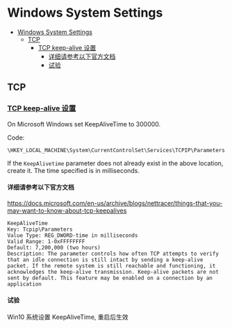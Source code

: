 # Windows System Settings

- [Windows System Settings](#windows-system-settings)
  - [TCP](#tcp)
    - [TCP keep-alive 设置](#tcp-keep-alive-设置)
      - [详细请参考以下官方文档](#详细请参考以下官方文档)
      - [试验](#试验)

## TCP

### [TCP keep-alive 设置](https://social.technet.microsoft.com/Forums/office/zh-CN/93ea79f9-f3a3-4fe1-9903-8471e8bf585b/3583125945windows)

On Microsoft Windows set KeepAliveTime to 300000.

Code:

    \HKEY_LOCAL_MACHINE\System\CurrentControlSet\Services\TCPIP\Parameters

If the `KeepAlivetime` parameter does not already exist in the above location, create it. The time specified is in milliseconds.

#### 详细请参考以下官方文档

<https://docs.microsoft.com/en-us/archive/blogs/nettracer/things-that-you-may-want-to-know-about-tcp-keepalives>

    KeepAliveTime
    Key: Tcpip\Parameters
    Value Type: REG_DWORD-time in milliseconds
    Valid Range: 1-0xFFFFFFFF
    Default: 7,200,000 (two hours)
    Description: The parameter controls how often TCP attempts to verify that an idle connection is still intact by sending a keep-alive packet. If the remote system is still reachable and functioning, it acknowledges the keep-alive transmission. Keep-alive packets are not sent by default. This feature may be enabled on a connection by an application

#### 试验

Win10 系统设置 KeepAliveTime, 重启后生效
